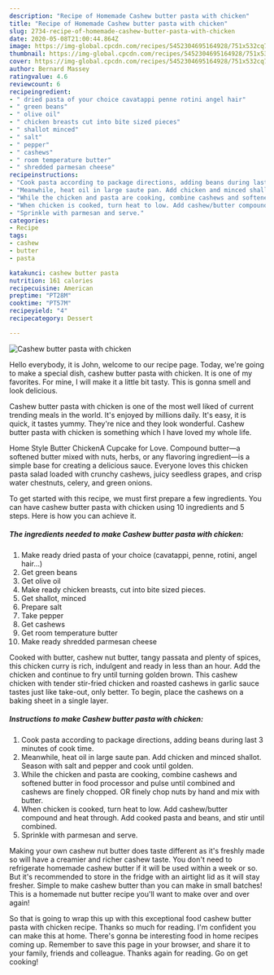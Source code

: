 ```yaml
---
description: "Recipe of Homemade Cashew butter pasta with chicken"
title: "Recipe of Homemade Cashew butter pasta with chicken"
slug: 2734-recipe-of-homemade-cashew-butter-pasta-with-chicken
date: 2020-05-08T21:00:44.864Z
image: https://img-global.cpcdn.com/recipes/5452304695164928/751x532cq70/cashew-butter-pasta-with-chicken-recipe-main-photo.jpg
thumbnail: https://img-global.cpcdn.com/recipes/5452304695164928/751x532cq70/cashew-butter-pasta-with-chicken-recipe-main-photo.jpg
cover: https://img-global.cpcdn.com/recipes/5452304695164928/751x532cq70/cashew-butter-pasta-with-chicken-recipe-main-photo.jpg
author: Bernard Massey
ratingvalue: 4.6
reviewcount: 6
recipeingredient:
- " dried pasta of your choice cavatappi penne rotini angel hair"
- " green beans"
- " olive oil"
- " chicken breasts cut into bite sized pieces"
- " shallot minced"
- " salt"
- " pepper"
- " cashews"
- " room temperature butter"
- " shredded parmesan cheese"
recipeinstructions:
- "Cook pasta according to package directions, adding beans during last 3 minutes of cook time."
- "Meanwhile, heat oil in large saute pan. Add chicken and minced shallot. Season with salt and pepper and cook until golden."
- "While the chicken and pasta are cooking, combine cashews and softened butter in food processor and pulse until combined and cashews are finely chopped.  OR finely chop nuts by hand and mix with butter."
- "When chicken is cooked, turn heat to low. Add cashew/butter compound and heat through. Add cooked pasta and beans, and stir until combined."
- "Sprinkle with parmesan and serve."
categories:
- Recipe
tags:
- cashew
- butter
- pasta

katakunci: cashew butter pasta 
nutrition: 161 calories
recipecuisine: American
preptime: "PT28M"
cooktime: "PT57M"
recipeyield: "4"
recipecategory: Dessert

---
```



![Cashew butter pasta with chicken](https://img-global.cpcdn.com/recipes/5452304695164928/751x532cq70/cashew-butter-pasta-with-chicken-recipe-main-photo.jpg)

Hello everybody, it is John, welcome to our recipe page. Today, we're going to make a special dish, cashew butter pasta with chicken. It is one of my favorites. For mine, I will make it a little bit tasty. This is gonna smell and look delicious.

Cashew butter pasta with chicken is one of the most well liked of current trending meals in the world. It's enjoyed by millions daily. It's easy, it is quick, it tastes yummy. They're nice and they look wonderful. Cashew butter pasta with chicken is something which I have loved my whole life.

Home Style Butter ChickenA Cupcake for Love. Compound butter—a softened butter mixed with nuts, herbs, or any flavoring ingredient—is a simple base for creating a delicious sauce. Everyone loves this chicken pasta salad loaded with crunchy cashews, juicy seedless grapes, and crisp water chestnuts, celery, and green onions.


To get started with this recipe, we must first prepare a few ingredients. You can have cashew butter pasta with chicken using 10 ingredients and 5 steps. Here is how you can achieve it.

<!--inarticleads1-->

##### The ingredients needed to make Cashew butter pasta with chicken:

1. Make ready  dried pasta of your choice (cavatappi, penne, rotini, angel hair...)
1. Get  green beans
1. Get  olive oil
1. Make ready  chicken breasts, cut into bite sized pieces.
1. Get  shallot, minced
1. Prepare  salt
1. Take  pepper
1. Get  cashews
1. Get  room temperature butter
1. Make ready  shredded parmesan cheese


Cooked with butter, cashew nut butter, tangy passata and plenty of spices, this chicken curry is rich, indulgent and ready in less than an hour. Add the chicken and continue to fry until turning golden brown. This cashew chicken with tender stir-fried chicken and roasted cashews in garlic sauce tastes just like take-out, only better. To begin, place the cashews on a baking sheet in a single layer. 

<!--inarticleads2-->

##### Instructions to make Cashew butter pasta with chicken:

1. Cook pasta according to package directions, adding beans during last 3 minutes of cook time.
1. Meanwhile, heat oil in large saute pan. Add chicken and minced shallot. Season with salt and pepper and cook until golden.
1. While the chicken and pasta are cooking, combine cashews and softened butter in food processor and pulse until combined and cashews are finely chopped.  OR finely chop nuts by hand and mix with butter.
1. When chicken is cooked, turn heat to low. Add cashew/butter compound and heat through. Add cooked pasta and beans, and stir until combined.
1. Sprinkle with parmesan and serve.


Making your own cashew nut butter does taste different as it&#39;s freshly made so will have a creamier and richer cashew taste. You don&#39;t need to refrigerate homemade cashew butter if it will be used within a week or so. But it&#39;s recommended to store in the fridge with an airtight lid as it will stay fresher. Simple to make cashew butter than you can make in small batches! This is a homemade nut butter recipe you&#39;ll want to make over and over again! 

So that is going to wrap this up with this exceptional food cashew butter pasta with chicken recipe. Thanks so much for reading. I'm confident you can make this at home. There's gonna be interesting food in home recipes coming up. Remember to save this page in your browser, and share it to your family, friends and colleague. Thanks again for reading. Go on get cooking!
